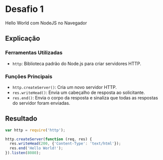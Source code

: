 # Desafio 1

Hello World com NodeJS no Navegador

## Explicação

### Ferramentas Utilizadas

- `http`: Biblioteca padrão do Node.js para criar servidores HTTP.

### Funções Principais

- `http.createServer()`: Cria um novo servidor HTTP.
- `res.writeHead()`: Envia um cabeçalho de resposta ao solicitante.
- `res.end()`: Envia o corpo da resposta e sinaliza que todas as respostas do servidor foram enviadas.

## Resultado

```js
var http = require('http');

http.createServer(function (req, res) {
  res.writeHead(200, {'Content-Type': 'text/html'});
  res.end('Hello World!');
}).listen(8080);
```